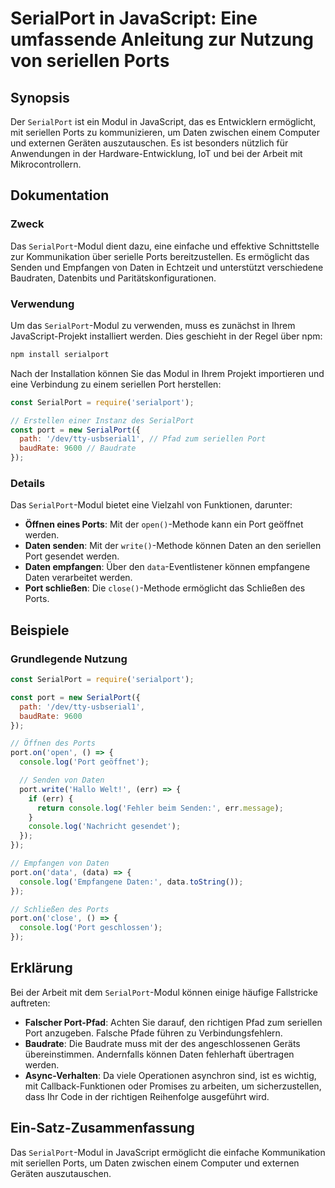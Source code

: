 <!--
Meta Description: # SerialPort in JavaScript: Eine umfassende Anleitung zur Nutzung von seriellen Ports ## Synopsis Der `SerialPort` ist ein Modul in JavaScript, das es...
Meta Keywords: serialport, port, daten, der, ports
-->

# SerialPort in JavaScript: Eine umfassende Anleitung zur Nutzung von seriellen Ports

## Synopsis
Der `SerialPort` ist ein Modul in JavaScript, das es Entwicklern ermöglicht, mit seriellen Ports zu kommunizieren, um Daten zwischen einem Computer und externen Geräten auszutauschen. Es ist besonders nützlich für Anwendungen in der Hardware-Entwicklung, IoT und bei der Arbeit mit Mikrocontrollern.

## Dokumentation

### Zweck
Das `SerialPort`-Modul dient dazu, eine einfache und effektive Schnittstelle zur Kommunikation über serielle Ports bereitzustellen. Es ermöglicht das Senden und Empfangen von Daten in Echtzeit und unterstützt verschiedene Baudraten, Datenbits und Paritätskonfigurationen.

### Verwendung
Um das `SerialPort`-Modul zu verwenden, muss es zunächst in Ihrem JavaScript-Projekt installiert werden. Dies geschieht in der Regel über npm:

```bash
npm install serialport
```

Nach der Installation können Sie das Modul in Ihrem Projekt importieren und eine Verbindung zu einem seriellen Port herstellen:

```javascript
const SerialPort = require('serialport');

// Erstellen einer Instanz des SerialPort
const port = new SerialPort({
  path: '/dev/tty-usbserial1', // Pfad zum seriellen Port
  baudRate: 9600 // Baudrate
});
```

### Details
Das `SerialPort`-Modul bietet eine Vielzahl von Funktionen, darunter:

- **Öffnen eines Ports**: Mit der `open()`-Methode kann ein Port geöffnet werden.
- **Daten senden**: Mit der `write()`-Methode können Daten an den seriellen Port gesendet werden.
- **Daten empfangen**: Über den `data`-Eventlistener können empfangene Daten verarbeitet werden.
- **Port schließen**: Die `close()`-Methode ermöglicht das Schließen des Ports.

## Beispiele

### Grundlegende Nutzung

```javascript
const SerialPort = require('serialport');

const port = new SerialPort({
  path: '/dev/tty-usbserial1',
  baudRate: 9600
});

// Öffnen des Ports
port.on('open', () => {
  console.log('Port geöffnet');

  // Senden von Daten
  port.write('Hallo Welt!', (err) => {
    if (err) {
      return console.log('Fehler beim Senden:', err.message);
    }
    console.log('Nachricht gesendet');
  });
});

// Empfangen von Daten
port.on('data', (data) => {
  console.log('Empfangene Daten:', data.toString());
});

// Schließen des Ports
port.on('close', () => {
  console.log('Port geschlossen');
});
```

## Erklärung
Bei der Arbeit mit dem `SerialPort`-Modul können einige häufige Fallstricke auftreten:

- **Falscher Port-Pfad**: Achten Sie darauf, den richtigen Pfad zum seriellen Port anzugeben. Falsche Pfade führen zu Verbindungsfehlern.
- **Baudrate**: Die Baudrate muss mit der des angeschlossenen Geräts übereinstimmen. Andernfalls können Daten fehlerhaft übertragen werden.
- **Async-Verhalten**: Da viele Operationen asynchron sind, ist es wichtig, mit Callback-Funktionen oder Promises zu arbeiten, um sicherzustellen, dass Ihr Code in der richtigen Reihenfolge ausgeführt wird.

## Ein-Satz-Zusammenfassung
Das `SerialPort`-Modul in JavaScript ermöglicht die einfache Kommunikation mit seriellen Ports, um Daten zwischen einem Computer und externen Geräten auszutauschen.